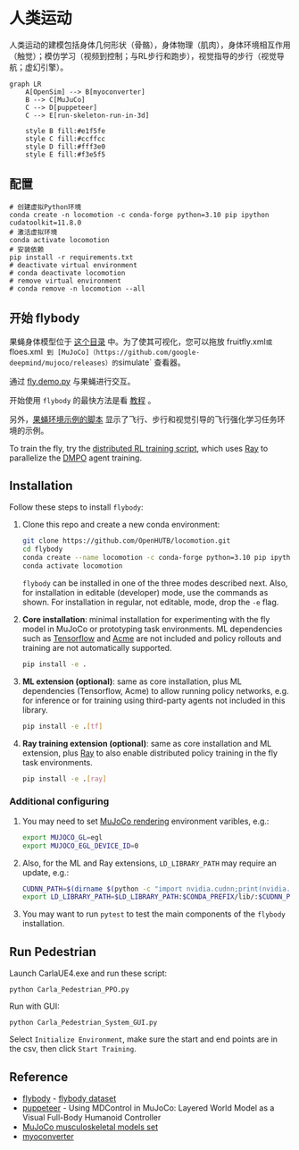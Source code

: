 # 人类运动

人类运动的建模包括身体几何形状（骨骼），身体物理（肌肉），身体环境相互作用（触觉）；模仿学习（视频到控制；与RL步行和跑步），视觉指导的步行（视觉导航；虚幻引擎）。

```mermaid
graph LR
    A[OpenSim] --> B[myoconverter]
    B --> C[MuJuCo]
    C --> D[puppeteer]
    C --> E[run-skeleton-run-in-3d]
    
    style B fill:#e1f5fe
    style C fill:#ccffcc
    style D fill:#fff3e0
    style E fill:#f3e5f5
```


## 配置
```shell
# 创建虚拟Python环境
conda create -n locomotion -c conda-forge python=3.10 pip ipython cudatoolkit=11.8.0
# 激活虚拟环境
conda activate locomotion
# 安装依赖
pip install -r requirements.txt
# deactivate virtual environment
# conda deactivate locomotion
# remove virtual environment
# conda remove -n locomotion --all
```

## 开始 flybody

果蝇身体模型位于 [这个目录][fly-home] 中。为了使其可视化，您可以拖放 fruitfly.xml`或`floes.xml` 到 [MuJoCo]（https://github.com/google-deepmind/mujoco/releases）的`simulate` 查看器。

通过 [fly.demo.py](fly_demo.py) 与果蝇进行交互。

开始使用 `flybody` 的最快方法是看 [教程](docs) 。

另外，[果蝇环境示例的脚本](docs/fly_env_example.py) 显示了飞行、步行和视觉引导的飞行强化学习任务环境的示例。

To train the fly, try the [distributed RL training script][ray-script], which uses [Ray][ray] to parallelize the [DMPO][dmpo] agent training.

[fly-home]: https://github.com/OpenHUTB/locomotion/tree/master/flybody/fruitfly/assets
[drosophila_wikipedia]: https://en.wikipedia.org/wiki/Drosophila_melanogaster
[mujoco]: https://github.com/google-deepmind/mujoco
[tutorial]: https://github.com/OpenHUTB/locomotion/blob/master/docs/getting-started.ipynb
[tutorial-colab]: https://colab.research.google.com/github/OpenHUTB/locomotion/blob/master/docs/getting-started.ipynb
[dmpo]: https://github.com/google-deepmind/acme/tree/master/acme/agents/tf/dmpo
[ray-script]: https://github.com/OpenHUTB/locomotion/blob/master/flybody/train_dmpo_ray.py
[paper]: https://www.nature.com/articles/s41586-025-09029-4
[preprint]: https://www.biorxiv.org/content/10.1101/2024.03.11.584515v2
[ray]: https://github.com/ray-project/ray
[tf]: https://github.com/tensorflow/tensorflow
[acme]: https://github.com/google-deepmind/acme
[mujoco-rendering]: https://github.com/google-deepmind/dm_control/tree/main?tab=readme-ov-file#rendering


## Installation

Follow these steps to install `flybody`:

1. Clone this repo and create a new conda environment:
   ```bash
   git clone https://github.com/OpenHUTB/locomotion.git
   cd flybody
   conda create --name locomotion -c conda-forge python=3.10 pip ipython cudatoolkit=11.8.0
   conda activate locomotion
   ```
   `flybody` can be installed in one of the three modes described next. Also, for installation in editable (developer) mode, use the commands as shown. For installation in regular, not editable, mode, drop the `-e` flag.
   
2. **Core installation**: minimal installation for experimenting with the fly model in MuJoCo or prototyping task environments. ML dependencies such as [Tensorflow][tf] and [Acme][acme] are not included and policy rollouts and training are not automatically supported.
   ```bash
   pip install -e .
   ```
   
3. **ML extension (optional)**: same as core installation, plus ML dependencies (Tensorflow, Acme) to allow running policy networks, e.g. for inference or for training using third-party agents not included in this library.
   ```bash
   pip install -e .[tf]
   ```

4. **Ray training extension (optional)**: same as core installation and ML extension, plus [Ray][ray] to also enable
   distributed policy training in the fly task environments.
   ```bash
   pip install -e .[ray]
   ```



### Additional configuring

1. You may need to set [MuJoCo rendering][mujoco-rendering] environment varibles, e.g.:
   ```bash
   export MUJOCO_GL=egl
   export MUJOCO_EGL_DEVICE_ID=0
   ```
2. Also, for the ML and Ray extensions, `LD_LIBRARY_PATH` may require an update, e.g.:
   ```bash
   CUDNN_PATH=$(dirname $(python -c "import nvidia.cudnn;print(nvidia.cudnn.__file__)"))
   export LD_LIBRARY_PATH=$LD_LIBRARY_PATH:$CONDA_PREFIX/lib/:$CUDNN_PATH/lib
   ```

3. You may want to run `pytest` to test the main components of the `flybody` installation.



## Run Pedestrian
Launch CarlaUE4.exe and run these script:
```shell
python Carla_Pedestrian_PPO.py
```

Run with GUI:
```shell
python Carla_Pedestrian_System_GUI.py
```
Select `Initialize Environment`, make sure the start and end points are in the csv, then click `Start Training`.





## Reference

* [flybody](https://github.com/TuragaLab/flybody) - [flybody dataset](https://doi.org/10.25378/janelia.25309105)
* [puppeteer](https://github.com/nicklashansen/puppeteer) - Using MDControl in MuJoCo: Layered World Model as a Visual Full-Body Humanoid Controller
* [MuJoCo musculoskeletal models set](https://github.com/MyoHub/myosuite)
* [myoconverter](https://github.com/MyoHub/myoconverter)




